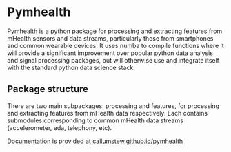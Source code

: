 # Pymhealth

Pymhealth is a python package for processing and extracting features from
mHealth sensors and data streams, particularly those from smartphones
and common wearable devices. It uses numba to compile functions where
it will provide a significant improvement over popular python data analysis
and signal processing packages, but will otherwise use and integrate itself
with the standard python data science stack.


## Package structure
There are two main subpackages: processing and features, for processing and
extracting features from mHealth data respectively. Each contains submodules
corresponding to common mHealth data streams (accelerometer, eda, telephony,
etc).

Documentation is provided at
[callumstew.github.io/pymhealth](https://callumstew.github.io/pymhealth/)
